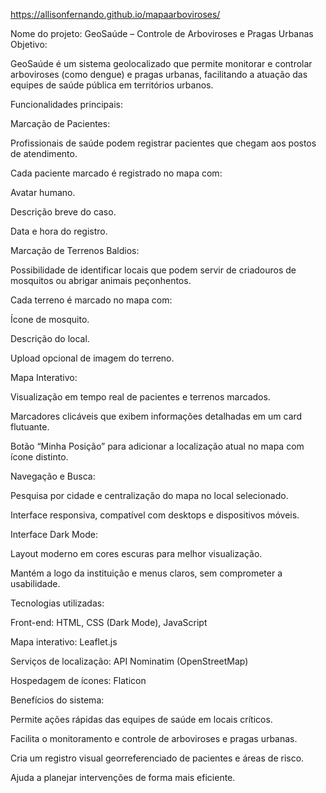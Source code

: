 https://allisonfernando.github.io/mapaarboviroses/



Nome do projeto: GeoSaúde – Controle de Arboviroses e Pragas Urbanas
Objetivo:

GeoSaúde é um sistema geolocalizado que permite monitorar e controlar arboviroses (como dengue) e pragas urbanas, facilitando a atuação das equipes de saúde pública em territórios urbanos.

Funcionalidades principais:

Marcação de Pacientes:

Profissionais de saúde podem registrar pacientes que chegam aos postos de atendimento.

Cada paciente marcado é registrado no mapa com:

Avatar humano.

Descrição breve do caso.

Data e hora do registro.

Marcação de Terrenos Baldios:

Possibilidade de identificar locais que podem servir de criadouros de mosquitos ou abrigar animais peçonhentos.

Cada terreno é marcado no mapa com:

Ícone de mosquito.

Descrição do local.

Upload opcional de imagem do terreno.

Mapa Interativo:

Visualização em tempo real de pacientes e terrenos marcados.

Marcadores clicáveis que exibem informações detalhadas em um card flutuante.

Botão “Minha Posição” para adicionar a localização atual no mapa com ícone distinto.

Navegação e Busca:

Pesquisa por cidade e centralização do mapa no local selecionado.

Interface responsiva, compatível com desktops e dispositivos móveis.

Interface Dark Mode:

Layout moderno em cores escuras para melhor visualização.

Mantém a logo da instituição e menus claros, sem comprometer a usabilidade.

Tecnologias utilizadas:

Front-end: HTML, CSS (Dark Mode), JavaScript

Mapa interativo: Leaflet.js

Serviços de localização: API Nominatim (OpenStreetMap)

Hospedagem de ícones: Flaticon

Benefícios do sistema:

Permite ações rápidas das equipes de saúde em locais críticos.

Facilita o monitoramento e controle de arboviroses e pragas urbanas.

Cria um registro visual georreferenciado de pacientes e áreas de risco.

Ajuda a planejar intervenções de forma mais eficiente.
